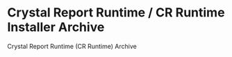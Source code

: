 # Crystal Report Runtime / CR Runtime Installer Archive
Crystal Report Runtime (CR Runtime) Archive
